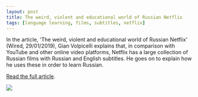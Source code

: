 ```yaml
---
layout: post
title: The weird, violent and educational world of Russian Netflix
tags: [language learning, films, subtitles, netflix]
---
```


In the article, 'The weird, violent and educational world of Russian Netflix' (Wired, 29/01/2019),  Gian Volpicelli explains that, in comparison with YouTube and other online video platforms, Netflix has a large collection of Russian films with Russian and English subtitles. He goes on to explain how he uses these in order to learn Russian.  

<a href="https://www.wired.co.uk/article/how-netflix-helped-me-learn-russian?utm_medium=email&utm_source=Wired.co.uk+Weekly+Newsletter&utm_campaign=Wired.co.uk+Weekly+Newsletter_2019-02-02&utm_content=The+must-read+WIRED+stories+you+missed+this+week&utm_source=Adestra&utm_medium=email&utm_campaign=WIRED%20Weekender%2002.02.2019&utm_content=The%20must-read%20WIRED%20stories%20you%20missed%20this%20week">Read the full article</a>.

<img src="https://wi-images.condecdn.net/image/znD76gajBR5/crop/810/f/img_8706.jpg">

